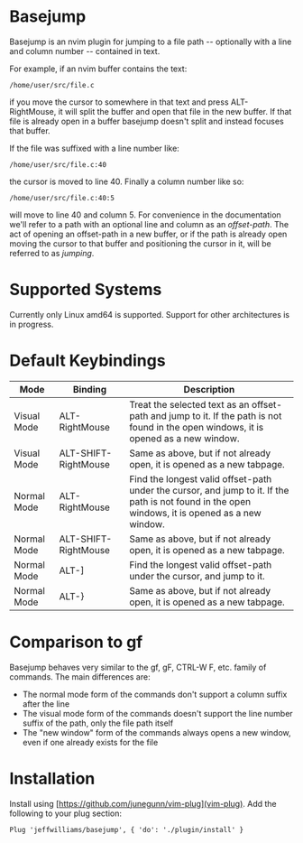 # Basejump

Basejump is an nvim plugin for jumping to a file path -- optionally with a line and column number -- contained in text.

For example, if an nvim buffer contains the text:

    /home/user/src/file.c

if you move the cursor to somewhere in that text and press ALT-RightMouse, it will split the buffer and open that file in the new buffer. If that file is already open in a buffer basejump doesn't split and instead focuses that buffer.

If the file was suffixed with a line number like:

    /home/user/src/file.c:40

the cursor is moved to line 40. Finally a column number like so:

    /home/user/src/file.c:40:5

will move to line 40 and column 5. For convenience in the documentation we'll refer to a path with an optional line and column as an _offset-path_. The act of opening an offset-path in a new buffer, or if the path is already open moving the cursor to that buffer and positioning the cursor in it, will be referred to as _jumping_.

# Supported Systems

Currently only Linux amd64 is supported. Support for other architectures is in progress.

# Default Keybindings

Mode        | Binding        | Description
------------|----------------|------------
Visual Mode | ALT-RightMouse | Treat the selected text as an offset-path and jump to it. If the path is not found in the open windows, it is opened as a new window.
Visual Mode | ALT-SHIFT-RightMouse | Same as above, but if not already open, it is opened as a new tabpage.
Normal Mode | ALT-RightMouse | Find the longest valid offset-path under the cursor, and jump to it. If the path is not found in the open windows, it is opened as a new window.
Normal Mode | ALT-SHIFT-RightMouse | Same as above, but if not already open, it is opened as a new tabpage.
Normal Mode | ALT-]          | Find the longest valid offset-path under the cursor, and jump to it. 
Normal Mode | ALT-}          | Same as above, but if not already open, it is opened as a new tabpage.

# Comparison to gf

Basejump behaves very similar to the gf, gF, CTRL-W F, etc. family of commands. The main differences are:

  * The normal mode form of the commands don't support a column suffix after the line
  * The visual mode form of the commands doesn't support the line number suffix of the path, only the file path itself
  * The "new window" form of the commands always opens a new window, even if one already exists for the file

# Installation

Install using [https://github.com/junegunn/vim-plug](vim-plug). Add the following to your plug section:

    Plug 'jeffwilliams/basejump', { 'do': './plugin/install' }



